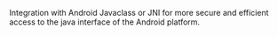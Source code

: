 Integration with Android Javaclass or JNI for more secure and efficient access to the java interface of the Android platform.
